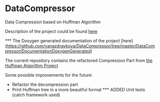 # DataCompressor

Data Compression based on Huffman Algorithm 

Description of the project could be found [here](https://github.com/yanazdravkova/DataCompressor/blob/master/description.pdf)

*** The Doxygen generated documentation of the project [here] (https://github.com/yanazdravkova/DataCompressor/tree/master/DataCompressor/DocumentationDoxygenGenerated)

The current repository contains the refactored Compression Part from [the Huffman Algorithm Project](https://github.com/yanazdravkova/Huffman-Algorithm)


Some possible improvements for the future:

* Refactor the decompression part
* Print Huffman tree in a more beautiful format
*** ADDED Unit tests (catch framework used)




